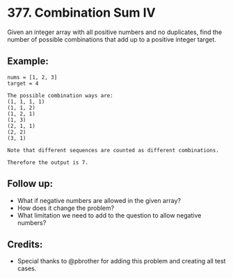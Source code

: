 # 377. Combination Sum IV

Given an integer array with all positive numbers and no duplicates, find the number of possible combinations that add up to a positive integer target.

## Example:

```
nums = [1, 2, 3]
target = 4

The possible combination ways are:
(1, 1, 1, 1)
(1, 1, 2)
(1, 2, 1)
(1, 3)
(2, 1, 1)
(2, 2)
(3, 1)

Note that different sequences are counted as different combinations.

Therefore the output is 7.
```

## Follow up:

* What if negative numbers are allowed in the given array?
* How does it change the problem?
* What limitation we need to add to the question to allow negative numbers?

## Credits:

* Special thanks to @pbrother for adding this problem and creating all test cases.